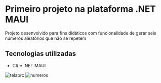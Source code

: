 # Primeiro projeto na plataforma .NET MAUI
Projeto desenvolvido para fins didáticos com funcionalidade de gerar seis números aleatórios que não se repetem

## Tecnologias utilizadas
-  C# e .NET MAUI

![telaprc](https://github.com/andreluizam/sistema-maui/assets/136391597/58a23848-865f-41c5-a988-ee27ea815e5e)
![numeros](https://github.com/andreluizam/sistema-maui/assets/136391597/c725c9ab-6dae-41f0-92a7-a9ba02db2783)
